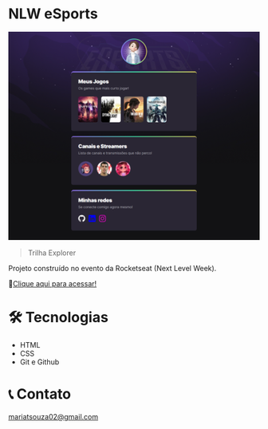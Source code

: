 # NLW eSports

![preview](./.github/preview.png)

>Trilha Explorer

Projeto construído no evento da Rocketseat (Next Level Week).

🔗[Clique aqui para acessar!](https://maritsouza.github.io/nlw-esports/)

# 🛠️ Tecnologias

- HTML
- CSS
- Git e Github

# 📞 Contato

mariatsouza02@gmail.com



